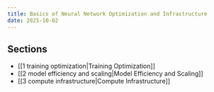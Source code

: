 ```yaml
---
title: Basics of Neural Network Optimization and Infrastructure
date: 2025-10-02
---
```


## Sections
- [[1 training optimization|Training Optimization]]
- [[2 model efficiency and scaling|Model Efficiency and Scaling]]
- [[3 compute infrastructure|Compute Infrastructure]]

